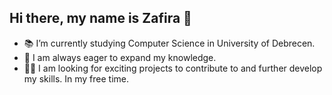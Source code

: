 ## Hi there, my name is Zafira 👋

- 📚 I’m currently studying Computer Science in University of Debrecen.
- 🌱 I am always eager to expand my knowledge.
- 👩‍💻 I am looking for exciting projects to contribute to and further develop my skills. In my free time.
